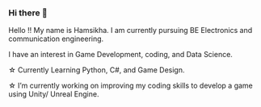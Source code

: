 ### Hi there 👋
Hello !! My name is Hamsikha. I am currently pursuing BE Electronics and communication engineering.

I have an interest in Game Development, coding, and Data Science. 

☆ Currently Learning Python, C#, and Game Design.

☆ I’m currently working on improving my coding skills to develop a game using Unity/ Unreal Engine.

<!--
**hr-22/hr-22** is a ✨ _special_ ✨ repository because its `README.md` (this file) appears on your GitHub profile.

Here are some ideas to get you started:

- 🔭 I’m currently working on ...
- 🌱 I’m currently learning ...
- 👯 I’m looking to collaborate on ...
- 🤔 I’m looking for help with ...
- 💬 Ask me about ...
- 📫 How to reach me: ...
- 😄 Pronouns: ...
- ⚡ Fun fact: ...
-->
